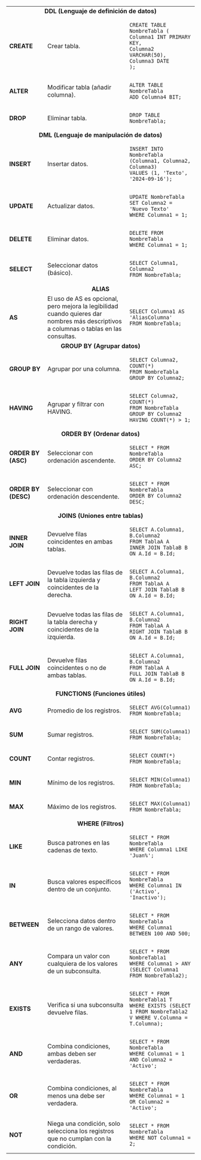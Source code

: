 
<table>
<tr>
    <td colspan=3 style="text-align: center; font-weight: bold;">
        DDL (Lenguaje de definición de datos)
    </td>
</tr>
<tr>
    <td style="font-weight: bold;">CREATE</td>
    <td>Crear tabla.</td>
    <td>
<pre><code>CREATE TABLE NombreTabla (
Columna1 INT PRIMARY KEY,
Columna2 VARCHAR(50),
Columna3 DATE
);</code></pre>
    </td>
</tr>
<tr>
    <td style="font-weight: bold;">ALTER</td>
    <td>Modificar tabla (añadir columna).</td>
    <td>
<pre><code>ALTER TABLE NombreTabla
ADD Columna4 BIT;
</code></pre>
    </td>
</tr>
<tr>
    <td style="font-weight: bold;">DROP</td>
    <td>Eliminar tabla.</td>
    <td>
<pre><code>DROP TABLE NombreTabla;
</code></pre>
    </td>
</tr>
<tr>
    <td colspan=3 style="text-align: center; font-weight: bold;">
        DML (Lenguaje de manipulación de datos)
    </td>
</tr>
<tr>
    <td style="font-weight: bold;">INSERT</td>
    <td>Insertar datos.</td>
    <td>
<pre><code>INSERT INTO NombreTabla (Columna1, Columna2, Columna3)
VALUES (1, 'Texto', '2024-09-16');
</code></pre>
    </td>
</tr>
<tr>
    <td style="font-weight: bold;">UPDATE</td>
    <td>Actualizar datos.</td>
    <td>
<pre><code>UPDATE NombreTabla
SET Columna2 = 'Nuevo Texto'
WHERE Columna1 = 1;
</code></pre>
    </td>
</tr>
<tr>
    <td style="font-weight: bold;">DELETE</td>
    <td>Eliminar datos.</td>
    <td>
<pre><code>DELETE FROM NombreTabla
WHERE Columna1 = 1;
</code></pre>
    </td>
</tr>
<tr>
    <td style="font-weight: bold;">SELECT</td>
    <td>Seleccionar datos (básico).</td>
    <td>
<pre><code>SELECT Columna1, Columna2
FROM NombreTabla;
</code></pre>
    </td>
</tr>
<tr>
    <td colspan=3 style="text-align: center; font-weight: bold;">ALIAS</td>
</tr>
<tr>
    <td style="font-weight: bold;">AS</td>
    <td>El uso de AS es opcional, pero mejora la legibilidad cuando quieres dar nombres más descriptivos a columnas o tablas en las consultas.</td>
    <td>
<pre><code>SELECT Columna1 AS 'AliasColumna'
FROM NombreTabla;
</code></pre>
    </td>
</tr>
<tr>
    <td colspan=3 style="text-align: center; font-weight: bold;">GROUP BY (Agrupar datos)</td>
</tr>
<tr>
    <td style="font-weight: bold;">GROUP BY</td>
    <td>Agrupar por una columna.</td>
    <td>
<pre><code>SELECT Columna2, COUNT(*)
FROM NombreTabla
GROUP BY Columna2;
</code></pre>
    </td>
</tr>
<tr>
    <td style="font-weight: bold;">HAVING</td>
    <td>Agrupar y filtrar con HAVING.</td>
    <td>
<pre><code>SELECT Columna2, COUNT(*)
FROM NombreTabla
GROUP BY Columna2
HAVING COUNT(*) > 1;
</code></pre>
    </td>
</tr>
<tr>
    <td colspan=3 style="text-align: center; font-weight: bold;">ORDER BY (Ordenar datos)</td>
</tr>
<tr>
    <td style="font-weight: bold;">ORDER BY (ASC)</td>
    <td>Seleccionar con ordenación ascendente.</td>
    <td>
<pre><code>SELECT * FROM NombreTabla
ORDER BY Columna2 ASC;
</code></pre>
    </td>
</tr>
<tr>
    <td style="font-weight: bold;">ORDER BY (DESC)</td>
    <td>Seleccionar con ordenación descendente.</td>
    <td>
<pre><code>SELECT * FROM NombreTabla
ORDER BY Columna2 DESC;
</code></pre>
    </td>
</tr>
<tr>
    <td colspan=3 style="text-align: center; font-weight: bold;">JOINS (Uniones entre tablas)</td>
</tr>
<tr>
    <td style="font-weight: bold;">INNER JOIN</td>
    <td>Devuelve filas coincidentes en ambas tablas.</td>
    <td>
<pre><code>SELECT A.Columna1, B.Columna2
FROM TablaA A
INNER JOIN TablaB B ON A.Id = B.Id;
</code></pre>
    </td>
</tr>
<tr>
    <td style="font-weight: bold;">LEFT JOIN</td>
    <td>Devuelve todas las filas de la tabla izquierda y coincidentes de la derecha.</td>
    <td>
<pre><code>SELECT A.Columna1, B.Columna2
FROM TablaA A
LEFT JOIN TablaB B ON A.Id = B.Id;
</code></pre>
    </td>
</tr>
<tr>
    <td style="font-weight: bold;">RIGHT JOIN</td>
    <td>Devuelve todas las filas de la tabla derecha y coincidentes de la izquierda.</td>
    <td>
<pre><code>SELECT A.Columna1, B.Columna2
FROM TablaA A
RIGHT JOIN TablaB B ON A.Id = B.Id;
</code></pre>
    </td>
</tr>
<tr>
    <td style="font-weight: bold;">FULL JOIN</td>
    <td>Devuelve filas coincidentes o no de ambas tablas.</td>
    <td>
<pre><code>SELECT A.Columna1, B.Columna2
FROM TablaA A
FULL JOIN TablaB B ON A.Id = B.Id;
</code></pre>
    </td>
</tr>
<tr>
    <td colspan=3 style="text-align: center; font-weight: bold;">FUNCTIONS (Funciones útiles)</td>
</tr>
<tr>
    <td style="font-weight: bold;">AVG</td>
    <td>Promedio de los registros.</td>
    <td>
<pre><code>SELECT AVG(Columna1)
FROM NombreTabla;
</code></pre>
    </td>
</tr>
<tr>
    <td style="font-weight: bold;">SUM</td>
    <td>Sumar registros.</td>
    <td>
<pre><code>SELECT SUM(Columna1)
FROM NombreTabla;
</code></pre>
    </td>
</tr>
<tr>
    <td style="font-weight: bold;">COUNT</td>
    <td>Contar registros.</td>
    <td>
<pre><code>SELECT COUNT(*)
FROM NombreTabla;
</code></pre>
    </td>
</tr>
<tr>
    <td style="font-weight: bold;">MIN</td>
    <td>Mínimo de los registros.</td>
    <td>
<pre><code>SELECT MIN(Columna1)
FROM NombreTabla;
</code></pre>
    </td>
</tr>
<tr>
    <td style="font-weight: bold;">MAX</td>
    <td>Máximo de los registros.</td>
    <td>
<pre><code>SELECT MAX(Columna1)
FROM NombreTabla;
</code></pre>
    </td>
</tr>
<tr>
    <td colspan=3 style="text-align: center; font-weight: bold;">WHERE (Filtros)</td>
</tr>
<tr>
    <td style="font-weight: bold;">LIKE</td>
    <td>Busca patrones en las cadenas de texto.</td>
    <td>
<pre><code>SELECT * FROM NombreTabla
WHERE Columna1 LIKE 'Juan%';
</code></pre>
    </td>
</tr>
<tr>
    <td style="font-weight: bold;">IN</td>
    <td>Busca valores específicos dentro de un conjunto.</td>
    <td>
<pre><code>SELECT * FROM NombreTabla
WHERE Columna1 IN ('Activo', 'Inactivo');
</code></pre>
    </td>
</tr>
<tr>
    <td style="font-weight: bold;">BETWEEN</td>
    <td>Selecciona datos dentro de un rango de valores.</td>
    <td>
<pre><code>SELECT * FROM NombreTabla
WHERE Columna1 BETWEEN 100 AND 500;
</code></pre>
    </td>
</tr>
<tr>
    <td style="font-weight: bold;">ANY</td>
    <td>Compara un valor con cualquiera de los valores de un subconsulta.</td>
    <td>
<pre><code>SELECT * FROM NombreTabla1
WHERE Columna1 > ANY (SELECT Columna1 FROM NombreTabla2);
</code></pre>
    </td>
</tr>
<tr>
    <td style="font-weight: bold;">EXISTS</td>
    <td>Verifica si una subconsulta devuelve filas.</td>
    <td>
<pre><code>SELECT * FROM NombreTabla1 T
WHERE EXISTS (SELECT 1 FROM NombreTabla2 V WHERE V.Columna = T.Columna);
</code></pre>
    </td>
</tr>
<tr>
    <td style="font-weight: bold;">AND</td>
    <td>Combina condiciones, ambas deben ser verdaderas.</td>
    <td>
<pre><code>SELECT * FROM NombreTabla
WHERE Columna1 = 1 AND Columna2 = 'Activo';
</code></pre>
    </td>
</tr>
<tr>
    <td style="font-weight: bold;">OR</td>
    <td>Combina condiciones, al menos una debe ser verdadera.</td>
    <td>
<pre><code>SELECT * FROM NombreTabla
WHERE Columna1 = 1 OR Columna2 = 'Activo';
</code></pre>
    </td>
</tr>
<tr>
    <td style="font-weight: bold;">NOT</td>
    <td>Niega una condición, solo selecciona los registros que no cumplan con la condición.</td>
    <td>
<pre><code>SELECT * FROM NombreTabla
WHERE NOT Columna1 = 2;
</code></pre>
    </td>
</tr>
</table>